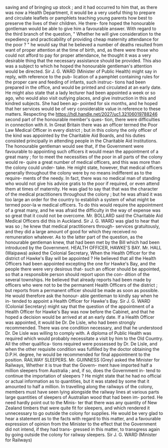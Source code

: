 saving and of bringing up stock ; and it had occurred to him that, as there was now a Health Department, it would be a very useful thing to prepare and circulate leaflets or pamphlets teaching young parents how best to preserve the lives of their children. He there- fore hoped the honourable gontleman would be able to give him a favourable answer. With regard to the third branch of the question, " Whether he will give consideration to the expediency and practicability of providing cheap maternity attendance for the poor ? " he would say that he believed a number of deaths resulted from want of proper attention at the time of birth, and, as there were those who could not afford to pay for proper attendance, he thought it was a very desirable thing that the necessary assistance should be provided. This also was a subject to which he hoped the honourable gentleman's attention would be directed. Sir J. G. WARD (Minister of Public Health) might say in reply, with reference to the pub- lication of a pamphlet containing rules for the proper care and feeding of infants, such instruc- tions had been prepared in the office, and would be printed and circulated at an early date. He might also state that a lady lecturer had been appointed a week or so ago, who would also visit outlying places, and give instruction in this and kindred subjects. She had been ap- pointed for six months, and he hoped that her services would be of very considerable value in reference to these matters. Respecting the https://hdl.handle.net/2027/uc1.32106019788246 second part of the honourable member's ques- tion, there were difficulties in connection with it. In Great Britain there was an officer termed the Poor Law Medical Officer in every district ; but in this colony the only officer of the kind was appointed by the Charitable Aid Boards, and his duties consisted principally in attending people in the Charitable Aid Institutions. The honourable gentleman would see that, if the Government were favourable to appointing such officers it would mean the appointment of a great many ; for to meet the necessities of the poor in all parts of the colony would re- quire a great number of medical officers, and this was more than the colony could under- take. He might state, however, that medical officers generally throughout the colony were by no means indifferent as to the require- ments of the needy. In fact, there was no medical man of standing who would not give his advice gratis to the poor if required, or even attend them at times of maternity. He was glad to say that that was the character of the medical practitioners throughout the colony ; but he was afraid it was too large an order for the country to establish a system of what might be termed poor-la w medical officers. To do this would require the appointment of a great many, and he was afraid the difficulty in the way of expense was so great that it could not be overcome. Mr. BOLLARD said the Charitable Aid Medical Officers did this in Auckland. Sir J. G. WARD was glad to hear that was so ; he knew that medical practitioners through- services gratuitously, and they did a large amount of good for which they received no remuneration whatever. As to the latter part of the question, as the honourable gentleman knew, that had been met by the Bill which had been introduced by the Government. HEALTH OFFICER, HAWKE'S BAY. Mr. HALL (Waipawa) asked the Colonial Secretary, When the Health Officer for the district of Hawke's Bay will be appointed ? He believed that all the Health Officers had been appointed excepting the one for Hawke's Bay, and the people there were very desirous that- such an officer should be appointed, so that a responsible person should report upon the con- dition of the several townships. He believed that already reports had been made by officers who were not to be the permanent Health Officers of the district ; but reports from a permanent officer should be made as soon as possible. He would therefore ask the honour- able gentleman to kindly say when he in- tended to appoint a Health Officer for Hawke's Bay. Sir J. G. WARD (Colonial Secretary) might say that the question of the appointment of a Health Officer for Hawke's Bay was now before the Cabinet, and that he hoped a decision would be arrived at at an early date. If a Health Officer was appointed, it would be Dr. De Lisle, who had been strongly recommended. There was one condition necessary, and that he understood Dr. De Lisle was willing to comply with. A diploma of Public Health was required which would probably necessitate a visit by him to the Old Country. All the other qualifica- tions required were possessed by Dr. De Lisle, and when the other requisite condition was fulfilled by the doctor obtaining the D.P.H. degree, he would be recommended for final appointment to the position. RAILWAY SLEEPERS. Mr. GUINNESS (Grey) asked the Minister for Railways, Whether it is true that the Govern- ment have imported half a million sleepers from Australia ; and, if so, does the Government in- tend to continue the importation of sleepers ? He might state that he had no official or actual information as to quantities, but it was stated by some that it amounted to half a million. In travelling along the railways of the colony, members must have seen lying alongside the railway lines at various parts large quantities of sleepers of Australian wood that had been im- ported. He need hardly point out to the Minis- ter that there was any quantity of New Zealand timbers that were quite fit for sleepers, and which rendered it unnecessary to go outside the colony for supplies. He would be very glad to hear a statement as to the facts with regard to this matter, and a favourable expression of opinion from the Minister to the effect that the Government did not intend, if they had trans- gressed in this matter, to transgress again by going outside the colony for railway sleepers. Sir J. G. WARD (Minister for Railways) 